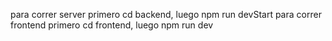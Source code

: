 para correr server primero cd backend, luego npm run devStart
para correr frontend primero cd frontend, luego npm run dev
